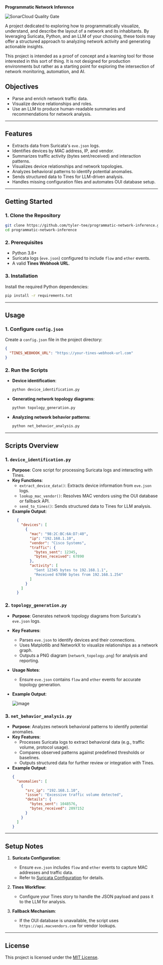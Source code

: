 **Programmatic Network Inference**

![SonarCloud Quality Gate](https://sonarcloud.io/api/project_badges/measure?project=tyler-tee_programmatic-network-inference&metric=alert_status)


A project dedicated to exploring how to programmatically visualize, understand, and describe the layout of a network and its inhabitants. By leveraging Suricata, Python, and an LLM of your choosing, these tools may offer a structured approach to analyzing network activity and generating actionable insights.

This project is intended as a proof of concept and a learning tool for those interested in this sort of thing. It is not designed for production environments but rather as a starting point for exploring the intersection of network monitoring, automation, and AI.

## **Objectives**

- Parse and enrich network traffic data.
- Visualize device relationships and roles.
- Use an LLM to produce human-readable summaries and recommendations for network analysis.

---

## **Features**
- Extracts data from Suricata's `eve.json` logs.
- Identifies devices by MAC address, IP, and vendor.
- Summarizes traffic activity (bytes sent/received) and interaction patterns.
- Visualizes device relationships and network topologies.
- Analyzes behavioral patterns to identify potential anomalies.
- Sends structured data to Tines for LLM-driven analysis.
- Handles missing configuration files and automates OUI database setup.

---

## **Getting Started**

### **1. Clone the Repository**
```bash
git clone https://github.com/tyler-tee/programmatic-network-inference.git
cd programmatic-network-inference
```

### **2. Prerequisites**
- Python 3.8+
- Suricata logs (`eve.json`) configured to include `flow` and `ether` events.
- A valid **Tines Webhook URL**.

### **3. Installation**
Install the required Python dependencies:
```bash
pip install -r requirements.txt
```

---

## **Usage**

### **1. Configure `config.json`**
Create a `config.json` file in the project directory:
```json
{
  "TINES_WEBHOOK_URL": "https://your-tines-webhook-url.com"
}
```

### **2. Run the Scripts**
- **Device identification**:
  ```bash
  python device_identification.py
  ```
- **Generating network topology diagrams**:
  ```bash
  python topology_generation.py
  ```
- **Analyzing network behavior patterns**:
  ```bash
  python net_behavior_analysis.py
  ```

---

## **Scripts Overview**

### **1. `device_identification.py`**
- **Purpose**: Core script for processing Suricata logs and interacting with Tines.
- **Key Functions**:
  - `extract_device_data()`: Extracts device information from `eve.json` logs.
  - `lookup_mac_vendor()`: Resolves MAC vendors using the OUI database or fallback API.
  - `send_to_tines()`: Sends structured data to Tines for LLM analysis.
- **Example Output**:
  ```json
    {
      "devices": [
        {
          "mac": "98:2C:BC:6A:D7:40",
          "ip": "192.168.1.10",
          "vendor": "Cisco Systems",
          "traffic": {
            "bytes_sent": 12345,
            "bytes_received": 67890
          },
          "activity": [
            "Sent 12345 bytes to 192.168.1.1",
            "Received 67890 bytes from 192.168.1.254"
          ]
        }
      ]
    }
    ```

### **2. `topology_generation.py`**
- **Purpose**: Generates network topology diagrams from Suricata's `eve.json` logs.
- **Key Features**:
  - Parses `eve.json` to identify devices and their connections.
  - Uses Matplotlib and NetworkX to visualize relationships as a network graph.
  - Outputs a PNG diagram (`network_topology.png`) for analysis and reporting.
- **Usage Notes**:
  - Ensure `eve.json` contains `flow` and `ether` events for accurate topology generation.
- **Example Output**:

   ![image](https://github.com/user-attachments/assets/169d724b-1e2f-4eaf-be48-844896e72eac)

### **3. `net_behavior_analysis.py`**
- **Purpose**: Analyzes network behavioral patterns to identify potential anomalies.
- **Key Features**:
  - Processes Suricata logs to extract behavioral data (e.g., traffic volume, protocol usage).
  - Compares observed patterns against predefined thresholds or baselines.
  - Outputs structured data for further review or integration with Tines.
- **Example Output**:
  ```json
  {
    "anomalies": [
      {
        "src_ip": "192.168.1.10",
        "issue": "Excessive traffic volume detected",
        "details": {
          "bytes_sent": 1048576,
          "bytes_received": 2097152
        }
      }
    ]
  }
  ```

---

## **Setup Notes**

1. **Suricata Configuration**:
   - Ensure `eve.json` includes `flow` and `ether` events to capture MAC addresses and traffic data.
   - Refer to [Suricata Configuration](https://suricata.readthedocs.io/en/latest/) for details.

2. **Tines Workflow**:
   - Configure your Tines story to handle the JSON payload and pass it to the LLM for analysis.

3. **Fallback Mechanism**:
   - If the OUI database is unavailable, the script uses `https://api.macvendors.com` for vendor lookups.

---

## **License**
This project is licensed under the [MIT License](LICENSE).
